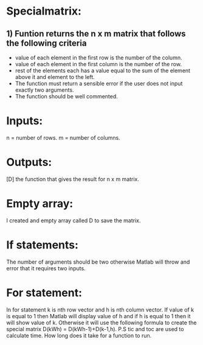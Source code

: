# Specialmatrix:
## 1) Funtion returns the n x m matrix that follows the following criteria
 - value of each element in the first row is the number of the column. 
 - value of each element in the first column is the number of the row.
 - rest of the elements each has a value equal to the sum of the element above it and element to the left.
 - The function must return a sensible error if the user does not input exactly two
arguments.
 - The function should be well commented.

# Inputs:
n = number of rows.
m = number of columns.

# Outputs:
[D] the function that gives the result for n x m matrix.

# Empty array:
I created and empty array called D to save the matrix.

# If statements:
The number of arguments should be two  otherwise Matlab will throw and error that it requires two inputs.

# For statement:
In for statement  k is nth row vector and h is nth column vector.
If value of k is equal to 1 then Matlab will display value of h and if h is equal to 1 then it will show value of k. Otherwise it will use the following formula to create the special matrix D(kWh) = D(kWh-1)+D(k-1,h).
P.S tic and toc are used to calculate time. How long does it take for a function to run.
